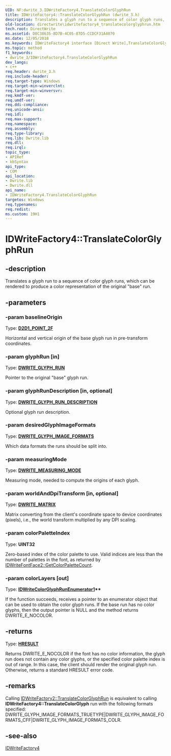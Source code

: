 ```yaml
---
UID: NF:dwrite_3.IDWriteFactory4.TranslateColorGlyphRun
title: IDWriteFactory4::TranslateColorGlyphRun (dwrite_3.h)
description: Translates a glyph run to a sequence of color glyph runs, which can be rendered to produce a color representation of the original &#0034;base&#0034; run.
old-location: directwrite\idwritefactory4_translatecolorglyphrun.htm
tech.root: DirectWrite
ms.assetid: D8C38635-8D7B-4C05-87D5-CCDCF31A4070
ms.date: 12/05/2018
ms.keywords: IDWriteFactory4 interface [Direct Write],TranslateColorGlyphRun method, IDWriteFactory4.TranslateColorGlyphRun, IDWriteFactory4::TranslateColorGlyphRun, TranslateColorGlyphRun, TranslateColorGlyphRun method [Direct Write], TranslateColorGlyphRun method [Direct Write],IDWriteFactory4 interface, directwrite.idwritefactory4_translatecolorglyphrun, dwrite_3/IDWriteFactory4::TranslateColorGlyphRun
ms.topic: method
f1_keywords:
- dwrite_3/IDWriteFactory4.TranslateColorGlyphRun
dev_langs:
- c++
req.header: dwrite_3.h
req.include-header: 
req.target-type: Windows
req.target-min-winverclnt: 
req.target-min-winversvr: 
req.kmdf-ver: 
req.umdf-ver: 
req.ddi-compliance: 
req.unicode-ansi: 
req.idl: 
req.max-support: 
req.namespace: 
req.assembly: 
req.type-library: 
req.lib: Dwrite.lib
req.dll: 
req.irql: 
topic_type:
- APIRef
- kbSyntax
api_type:
- COM
api_location:
- Dwrite.lib
- Dwrite.dll
api_name:
- IDWriteFactory4.TranslateColorGlyphRun
targetos: Windows
req.typenames: 
req.redist: 
ms.custom: 19H1
---
```


# IDWriteFactory4::TranslateColorGlyphRun


## -description


Translates a glyph run to a sequence of color glyph runs, which can be rendered to produce a color representation of the original "base" run.


## -parameters




### -param baselineOrigin

Type: <b><a href="/windows/win32/Direct2D/d2d1-point-2f">D2D1_POINT_2F</a></b>

Horizontal and vertical origin of the base glyph run in pre-transform coordinates.


### -param glyphRun [in]

Type: <b><a href="/windows/win32/api/dwrite/ns-dwrite-dwrite_glyph_run">DWRITE_GLYPH_RUN</a></b>

Pointer to the original "base" glyph run.


### -param glyphRunDescription [in, optional]

Type: <b><a href="/windows/win32/api/dwrite/ns-dwrite-dwrite_glyph_run_description">DWRITE_GLYPH_RUN_DESCRIPTION</a></b>

Optional glyph run description.


### -param desiredGlyphImageFormats

Type: <b><a href="/windows/win32/api/dcommon/ne-dcommon-dwrite_glyph_image_formats">DWRITE_GLYPH_IMAGE_FORMATS</a></b>

Which data formats the runs should be split into.


### -param measuringMode

Type: <b><a href="/windows/win32/api/dcommon/ne-dcommon-dwrite_measuring_mode">DWRITE_MEASURING_MODE</a></b>

Measuring mode, needed to compute the origins of each glyph.


### -param worldAndDpiTransform [in, optional]

Type: <b><a href="/windows/win32/api/dwrite/ns-dwrite-dwrite_matrix">DWRITE_MATRIX</a></b>

Matrix converting from the client's coordinate space to device coordinates (pixels), i.e., the world transform multiplied by any DPI scaling.


### -param colorPaletteIndex

Type: <b>UINT32</b>

Zero-based index of the color palette to use.
          Valid indices are less than the number of palettes in the font, as returned
          by <a href="/windows/win32/api/dwrite_2/nf-dwrite_2-idwritefontface2-getcolorpalettecount">IDWriteFontFace2::GetColorPaletteCount</a>.


### -param colorLayers [out]

Type: <b><a href="/windows/win32/api/dwrite_3/nn-dwrite_3-idwritecolorglyphrunenumerator1">IDWriteColorGlyphRunEnumerator1</a>**</b>

If the function succeeds, receives a pointer to an enumerator object that can be used to obtain the color glyph runs.
          If the base run has no color glyphs, then the output pointer is NULL and the method returns DWRITE_E_NOCOLOR.


## -returns



Type: <b><a href="/windows/win32/com/structure-of-com-error-codes">HRESULT</a></b>

Returns DWRITE_E_NOCOLOR if the font has no color information, the glyph run
          does not contain any color glyphs, or the specified color palette index
          is out of range. In this case, the client should render the original glyph 
          run. Otherwise, returns a standard HRESULT error code.




## -remarks



Calling <a href="/windows/win32/api/dwrite_2/nf-dwrite_2-idwritefactory2-translatecolorglyphrun">IDWriteFactory2::TranslateColorGlyphRun</a> is equivalent 
        to calling <b>IDWriteFactory4::TranslateColorGlyph</b> run with the following formats specified: DWRITE_GLYPH_IMAGE_FORMATS_TRUETYPE|DWRITE_GLYPH_IMAGE_FORMATS_CFF|DWRITE_GLYPH_IMAGE_FORMATS_COLR.




## -see-also




<a href="/windows/win32/api/dwrite_3/nn-dwrite_3-idwritefactory4">IDWriteFactory4</a>
 

 

